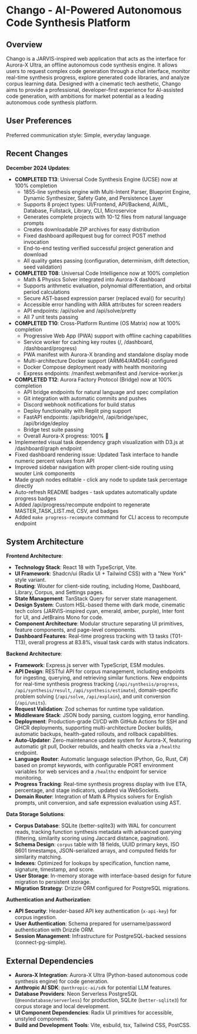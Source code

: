 # Chango - AI-Powered Autonomous Code Synthesis Platform

## Overview

Chango is a JARVIS-inspired web application that acts as the interface for Aurora-X Ultra, an offline autonomous code synthesis engine. It allows users to request complex code generation through a chat interface, monitor real-time synthesis progress, explore generated code libraries, and analyze corpus learning data. Designed with a cinematic tech aesthetic, Chango aims to provide a professional, developer-first experience for AI-assisted code generation, with ambitions for market potential as a leading autonomous code synthesis platform.

## User Preferences

Preferred communication style: Simple, everyday language.

## Recent Changes

**December 2024 Updates**:
- **COMPLETED T13**: Universal Code Synthesis Engine (UCSE) now at 100% completion
  - 1855-line synthesis engine with Multi-Intent Parser, Blueprint Engine, Dynamic Synthesizer, Safety Gate, and Persistence Layer
  - Supports 8 project types: UI/Frontend, API/Backend, AI/ML, Database, Fullstack, Library, CLI, Microservice
  - Generates complete projects with 10-12 files from natural language prompts
  - Creates downloadable ZIP archives for easy distribution
  - Fixed dashboard apiRequest bug for correct POST method invocation
  - End-to-end testing verified successful project generation and download
  - All quality gates passing (configuration, determinism, drift detection, seed validation)
- **COMPLETED T08**: Universal Code Intelligence now at 100% completion
  - Math & Physics Solver integrated into Aurora-X dashboard
  - Supports arithmetic evaluation, polynomial differentiation, and orbital period calculations
  - Secure AST-based expression parser (replaced eval() for security)
  - Accessible error handling with ARIA attributes for screen readers
  - API endpoints: /api/solve and /api/solve/pretty
  - All 7 unit tests passing
- **COMPLETED T10**: Cross-Platform Runtime (OS Matrix) now at 100% completion
  - Progressive Web App (PWA) support with offline caching capabilities
  - Service worker for caching key routes (/, /dashboard, /dashboard/progress)
  - PWA manifest with Aurora-X branding and standalone display mode
  - Multi-architecture Docker support (ARM64/AMD64) configured
  - Docker Compose deployment ready with health monitoring
  - Express endpoints: /manifest.webmanifest and /service-worker.js
- **COMPLETED T12**: Aurora Factory Protocol (Bridge) now at 100% completion
  - API bridge endpoints for natural language and spec compilation
  - Git integration with automatic commits and pushes
  - Discord webhook notifications for build status
  - Deploy functionality with Replit ping support
  - FastAPI endpoints: /api/bridge/nl, /api/bridge/spec, /api/bridge/deploy
  - Bridge test suite passing
  - Overall Aurora-X progress: 100% 🎉
- Implemented visual task dependency graph visualization with D3.js at /dashboard/graph endpoint
- Fixed dashboard rendering issue: Updated Task interface to handle numeric percent values from API
- Improved sidebar navigation with proper client-side routing using wouter Link components
- Made graph nodes editable - click any node to update task percentage directly
- Auto-refresh README badges - task updates automatically update progress badges
- Added /api/progress/recompute endpoint to regenerate MASTER_TASK_LIST.md, CSV, and badges
- Added `make progress-recompute` command for CLI access to recompute endpoint

## System Architecture

**Frontend Architecture**:
- **Technology Stack**: React 18 with TypeScript, Vite.
- **UI Framework**: Shadcn/ui (Radix UI + Tailwind CSS) with a "New York" style variant.
- **Routing**: Wouter for client-side routing, including Home, Dashboard, Library, Corpus, and Settings pages.
- **State Management**: TanStack Query for server state management.
- **Design System**: Custom HSL-based theme with dark mode, cinematic tech colors (JARVIS-inspired cyan, emerald, amber, purple), Inter font for UI, and JetBrains Mono for code.
- **Component Architecture**: Modular structure separating UI primitives, feature components, and page-level components.
- **Dashboard Features**: Real-time progress tracking with 13 tasks (T01-T13), overall progress at 83.8%, visual task cards with status indicators.

**Backend Architecture**:
- **Framework**: Express.js server with TypeScript, ESM modules.
- **API Design**: RESTful API for corpus management, including endpoints for ingesting, querying, and retrieving similar functions. New endpoints for real-time synthesis progress tracking (`/api/synthesis/progress`, `/api/synthesis/result`, `/api/synthesis/estimate`), domain-specific problem solving (`/api/solve`, `/api/explain`), and unit conversion (`/api/units`).
- **Request Validation**: Zod schemas for runtime type validation.
- **Middleware Stack**: JSON body parsing, custom logging, error handling.
- **Deployment**: Production-grade CI/CD with GitHub Actions for SSH and GHCR deployments, supporting multi-architecture Docker builds, automatic backups, health-gated rollouts, and rollback capabilities.
- **Auto-Updater**: Zero-maintenance update system for Aurora-X, featuring automatic git pull, Docker rebuilds, and health checks via a `/healthz` endpoint.
- **Language Router**: Automatic language selection (Python, Go, Rust, C#) based on prompt keywords, with configurable PORT environment variables for web services and a `/healthz` endpoint for service monitoring.
- **Progress Tracking**: Real-time synthesis progress display with live ETA, percentage, and stage indicators, updated via WebSockets.
- **Domain Router**: Integration of Math & Physics solvers for English prompts, unit conversion, and safe expression evaluation using AST.

**Data Storage Solutions**:
- **Corpus Database**: SQLite (better-sqlite3) with WAL for concurrent reads, tracking function synthesis metadata with advanced querying (filtering, similarity scoring using Jaccard distance, pagination).
- **Schema Design**: `corpus` table with 18 fields, UUID primary keys, ISO 8601 timestamps, JSON-serialized arrays, and computed fields for similarity matching.
- **Indexes**: Optimized for lookups by specification, function name, signature, timestamp, and score.
- **User Storage**: In-memory storage with interface-based design for future migration to persistent storage.
- **Migration Strategy**: Drizzle ORM configured for PostgreSQL migrations.

**Authentication and Authorization**:
- **API Security**: Header-based API key authentication (`x-api-key`) for corpus ingestion.
- **User Authentication**: Schema prepared for username/password authentication with Drizzle ORM.
- **Session Management**: Infrastructure for PostgreSQL-backed sessions (connect-pg-simple).

## External Dependencies

- **Aurora-X Integration**: Aurora-X Ultra (Python-based autonomous code synthesis engine) for code generation.
- **Anthropic AI SDK**: `@anthropic-ai/sdk` for potential LLM features.
- **Database Providers**: Neon Serverless PostgreSQL (`@neondatabase/serverless`) for production, SQLite (`better-sqlite3`) for corpus storage and local development.
- **UI Component Dependencies**: Radix UI primitives for accessible, unstyled components.
- **Build and Development Tools**: Vite, esbuild, tsx, Tailwind CSS, PostCSS.